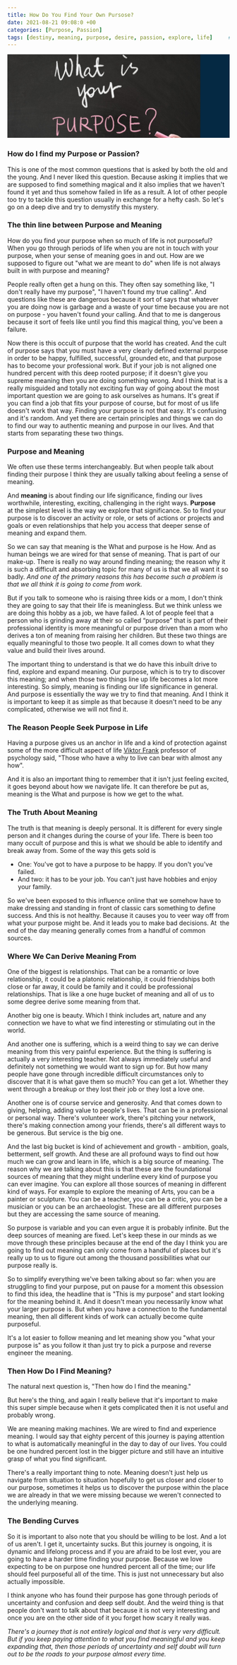 ```yaml
---
title: How Do You Find Your Own Pursose?
date: 2021-08-21 09:08:0 +00
categories: [Purpose, Passion]
tags: [destiny, meaning, purpose, desire, passion, explore, life]     # TAG names should always be lowercase
---
```


![purpose](/assets/img/purpose.jpg)

### How do I find my Purpose or Passion?

This is one of the most common questions that is asked by both the old and the young. And I never liked this question. Because asking it implies that we are supposed to find something magical and it also implies that we haven't found it yet and thus somehow failed in life as a result. A lot of other people too try to tackle this question usually in exchange for a hefty cash. So let's go on a deep dive and try to demystify this mystery.

### The thin line between Purpose and Meaning

How do you find your purpose when so much of life is not purposeful? When you go through periods of life when you are not in touch with your purpose, when your sense of meaning goes in and out. How are we supposed to figure out "what we are meant to do" when life is not always built in with purpose and meaning?

People really often get a hung on this. They often say something like, "I don't really have my purpose", "I haven't found my true calling". And questions like these are dangerous because it sort of says that whatever you are doing now is garbage and a waste of your time because you are not on purpose - you haven't found your calling. And that to me is dangerous because it sort of feels like until you find this magical thing, you've been a failure.

Now there is this occult of purpose that the world has created. And the cult of purpose says that you must have a very clearly defined external purpose in order to be happy, fulfilled, successful, grounded etc, and that purpose has to become your professional work. But if your job is not aligned one hundred percent with this deep rooted purpose; if it doesn't give you supreme meaning then you are doing something wrong. And I think that is a really misguided and totally not exciting fun way of going about the most important question we are going to ask ourselves as humans. It's great if you can find a job that fits your purpose of course, but for most of us life doesn't work that way. Finding your purpose is not that easy. It's confusing and it's random. And yet there are certain principles and things we can do to find our way to authentic meaning and purpose in our lives. And that starts from separating these two things.

### Purpose and Meaning

We often use these terms interchangeably. But when people talk about finding their purpose I think they are usually talking about feeling a sense of meaning.

And **meaning** is about finding our life significance, finding our lives worthwhile, interesting, exciting, challenging in the right ways. **Purpose** at the simplest level is the way we explore that significance. So to find your purpose is to discover an activity or role, or sets of actions or projects and goals or even relationships that help you access that deeper sense of meaning and expand them.

So we can say that meaning is the What and purpose is he How. And as human beings we are wired for that sense of meaning. That is part of our make-up. There is really no way around finding meaning; the reason why it is such a difficult and absorbing topic for many of us is that we all want it so badly. *And one of the primary reasons this has become such a problem is that we all think it is going to come from work.*

But if you talk to someone who is raising three kids or a mom, I don't think they are going to say that their life is meaningless. But we think unless we are doing this hobby as a job, we have failed. A lot of people feel that a person who is grinding away at their so called “purpose” that is part of their professional identity is more meaningful or purpose driven than a mom who derives a ton of meaning from raising her children. But these two things are equally meaningful to those two people. It all comes down to what they value and build their lives around.

The important thing to understand is that we do have this inbuilt drive to find, explore and expand meaning. Our purpose, which is to try to discover this meaning; and when those two things line up life becomes a lot more interesting. So simply, meaning is finding our life significance in general. And purpose is essentially the way we try to find that meaning. And I think it is important to keep it as simple as that because it doesn't need to be any complicated, otherwise we will not find it.

### The Reason People Seek Purpose in Life

Having a purpose gives us an anchor in life and a kind of protection against some of the more difficult aspect of life [Viktor Frank](https://en.m.wikipedia.org/wiki/Viktor_Frankl) professor of psychology said, "Those who have a why to live can bear with almost any how".

And it is also an important thing to remember that it isn't just feeling excited, it goes beyond about how we navigate life. It can therefore be put as, meaning is the What and purpose is how we get to the what.

### The Truth About Meaning

The truth is that meaning is deeply personal. It is different for every single person and it changes during the course of your life. There is been too many occult of purpose and this is what we should be able to identify and break away from. Some of the way this gets sold is

* One: You've got to have a purpose to be happy. If you don't you've failed.
* And two: it has to be your job. You can't just have hobbies and enjoy your family.

So we've been exposed to this influence online that we somehow have to make dressing and standing in front of classic cars something to define success. And this is not healthy. Because it causes you to veer way off from what your purpose might be. And it leads you to make bad decisions. At  the end of the day meaning generally comes from a handful of common sources.

### Where We Can Derive Meaning From

One of the biggest is relationships. That can be a romantic or love relationship, it could be a platonic relationship, it could friendships both close or far away, it could be family and it could be professional relationships. That is like a one huge bucket of meaning and all of us to some degree derive some meaning from that.

Another big one is beauty. Which I think includes art, nature and any connection we have to what we find interesting or stimulating out in the world.

And another one is suffering, which is a weird thing to say we can derive meaning from this very painful experience. But the thing is suffering is actually a very interesting teacher. Not always immediately useful and definitely not something we would want to sign up for. But how many people have gone through incredible difficult circumstances only to discover that it is what gave them so much? You can get a lot. Whether they went through a breakup or they lost their job or they lost a love one.

Another one is of course service and generosity. And that comes down to giving, helping, adding value to people's lives. That can be in a professional or personal way. There's volunteer work, there's pitching your network, there's making connection among your friends, there's all different ways to be generous. But service is the big one.

And the last big bucket is kind of achievement and growth - ambition, goals, betterment, self growth. And these are all profound ways to find out how much we can grow and learn in life, which is a big source of meaning. The reason why we are talking about this is that these are the foundational sources of meaning that they might underline every kind of purpose you can ever imagine. You can explore all those sources of meaning in different kind of ways. For example to explore the meaning of Arts, you can be a painter or sculpture. You can be a teacher, you can be a critic, you can be a musician or you can be an archaeologist. These are all different purposes but they are accessing the same source of meaning.

So purpose is variable and you can even argue it is probably infinite. But the deep sources of meaning are fixed. Let's keep these in our minds as we move through these principles because at the end of the day I think you are going to find out meaning can only come from a handful of places but it's really up to us to figure out among the thousand possibilities what our purpose really is.

So to simplify everything we've been talking about so far: when you are struggling to find your purpose, put on pause for a moment this obsession to find this idea, the headline that is "This is my purpose" and start looking for the meaning behind it. And it doesn't mean you necessarily know what your larger purpose is. But when you have a connection to the fundamental meaning, then all different kinds of work can actually become quite purposeful.

It's a lot easier to follow meaning and let meaning show you "what your purpose is" as you follow it than just try to pick a purpose and reverse engineer the meaning.

### Then How Do I Find Meaning?

The natural next question is, "Then how do I find the meaning."

But here's the thing, and again I really believe that it's important to make this super simple because when it gets complicated then it is not useful and probably wrong.

We are meaning making machines. We are wired to find and experience meaning. I would say that eighty percent of this journey is paying attention to what is automatically meaningful in the day to day of our lives. You could be one hundred percent lost in the bigger picture and still have an intuitive grasp of what you find significant.

There's a really important thing to note. Meaning doesn't just help us navigate from situation to situation hopefully to get us closer and closer to our purpose, sometimes it helps us to discover the purpose within the place we are already in that we were missing because we weren't connected to the underlying meaning.

### The Bending Curves

So it is important to also note that you should be willing to be lost. And a lot of us aren't. I get it, uncertainty sucks. But this journey is ongoing, it is dynamic and lifelong process and if you are afraid to be lost ever, you are going to have a harder time finding your purpose. Because we love expecting to be on purpose one hundred percent all of the time; our life should feel purposeful all of the time. This is just not unnecessary but also actually impossible.

I think anyone who has found their purpose has gone through periods of uncertainty and confusion and deep self doubt. And the weird thing is that people don't want to talk about that because it is not very interesting and once you are on the other side of it you forget how scary it really was.

*There's a journey that is not entirely logical and that is very very difficult. But if you keep paying attention to what you find meaningful and you keep expanding that, then those periods of uncertainty and self doubt will turn out to be the roads to your purpose almost every time.*
